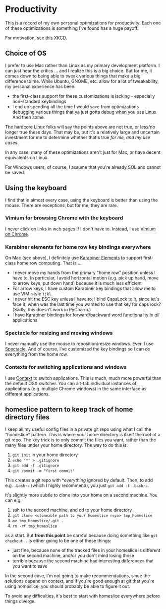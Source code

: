 # Productivity

This is a record of my own personal optimizations for productivity.
Each one of these optimizations is something I've found has a huge payoff.

For motivation, see [this XKCD](https://xkcd.com/1205/).

## Choice of OS
I prefer to use Mac rather than Linux as my primary development platform.
I can just hear the critics ... and I realize this is a big choice.  But for me,
it comes down to being able to tweak various things that make a big difference to me.
While Ubuntu, GNOME, etc. allow for a lot of tweakability, my personal experience has been:
* the first-class support for these customizations is lacking - especially non-standard keybindings
* I end up spending all the time I would save from optimizations debugging various things that
ya just gotta debug when you use Linux.  And then some.

The hardcore Linux folks will say the points above are not true, or less/no longer true these days.
That may be, but it's a relatively large and uncertain investment for me to determine whether
that's true *for me, and my use cases*.

In any case, many of these optimizations aren't just for Mac, or have decent equivalents on Linux.

For Windows users, of course, I assume that you're already SOL and cannot be saved.

## Using the keyboard
I find that in almost every case, using the keyboard is better than using the mouse.
There are exceptions, but for me, they are rare.

### Vimium for browsing Chrome with the keyboard
I never click on links in web pages if I don't have to.
Instead, I use [Vimium on Chrome](https://chrome.google.com/webstore/detail/vimium/dbepggeogbaibhgnhhndojpepiihcmeb?hl=en).

### Karabiner elements for home row key bindings everywhere
On Mac (see above), I definitely use [Karabiner Elements](https://karabiner-elements.pqrs.org/)
to support first-class home row computing. That is ...

* I never move my hands from the primary "home row" position unless I have to.
In particular, I avoid horizontal motion (e.g. pick up hand, move to arrow keys, put down hand)
because it is much less efficient
* For arrow keys, I have custom Karabiner key bindings that allow me to use VIM-style `ijkl`.
* I never hit the ESC key unless I have to; I bind CapsLock to it, since let's face it, when was
the last time you wanted to use that key for caps lock?  (Sadly, this doesn't work in PyCharm.)
* I have Karabiner bindings for forward/backward word functionality in *all* applications.


### Spectacle for resizing and moving windows
I never manually use the mouse to reposition/resize windows.  Ever.  I use [Spectacle](https://www.spectacleapp.com/).
And of course, I've customized the key bindings so I can do everything from the home row.

### Contexts for switching applications and windows
I use [Context](https://contexts.co/) to switch applications.  This is much, much more powerful
than the default OSX switcher.  You can alt-tab individual instances of applications (e.g. multiple
Chrome windows) in the same interface as different applications.  

## homeslice pattern to keep track of home directory files
I keep all my useful config files in a private git repo using what I call the "homeslice" pattern.
This is where your home directory is itself the root of a git repo.  The key trick is to only
commit the files you want, rather than the many files under your home directory.  The way to do this is:

1. `git init` in your home directory
2. `echo '*' > .gitignore`
3. `git add -f .gitignore`
4. `git commit -m "first commit"`

This creates a git repo with **everything* ignored by default.  Then, to add e.g. `.bashrc`
(which I highly recommend), you just `git add -f .bashrc`.  

It's slightly more subtle to clone into your home on a second machine.  You can e.g.

1. ssh to the second machine, and cd to your home directory
2. `git clone <cloneable path to your homeslice repo> tmp_homeslice`
3. `mv tmp_homeslice/.git .`
4. `rm -rf tmp_homeslice`

as a start.  But **from this point** be careful because doing something like `git checkout .`
is either going to be one of these things:
* just fine, because none of the tracked files in your homeslice is different on the second machine,
and/or you don't mind losing those
* terrible because the second machine had interesting differences that you want to save

In the second case, I'm not going to make recommendations, since the solutions depend on context,
and if you're good enough at git that you're using homeslice, you should probably be able to
figure it out.

To avoid any difficulties, it's best to start with homeslice everywhere before things diverge.
